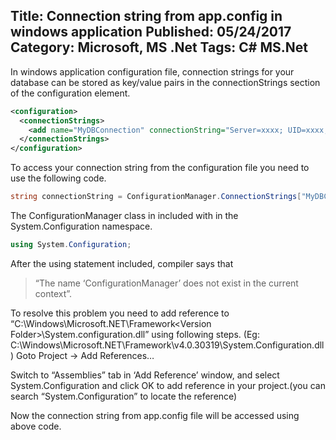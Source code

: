 Title: Connection string from app.config in windows application
Published: 05/24/2017
Category:     Microsoft, MS .Net
Tags: C# MS.Net
---

In windows application configuration file, connection strings for your database can be stored as key/value pairs in the connectionStrings section of the configuration element.

```xml
<configuration>
  <connectionStrings>
    <add name="MyDBConnection" connectionString="Server=xxxx; UID=xxxx; PWD=xxxx; Database=xxxx;" />
  </connectionStrings>
</configuration>
```

To access your connection string from the configuration file you need to use the following code.

```cs
string connectionString = ConfigurationManager.ConnectionStrings["MyDBConnection"].ConnectionString;
```

The ConfigurationManager class in included with in the System.Configuration namespace.

```cs
using System.Configuration;
```

After the using statement included, compiler says that

>“The name ‘ConfigurationManager’ does not exist in the current context”.

To resolve this problem you need to add reference to “C:\Windows\Microsoft.NET\Framework\<Version Folder>\System.configuration.dll” using following steps. (Eg: C:\Windows\Microsoft.NET\Framework\v4.0.30319\System.Configuration.dll)
Goto Project -> Add References…

Switch to “Assemblies” tab in ‘Add Reference’ window, and select System.Configuration and click OK to add reference in your project.(you can search “System.Configuration” to locate the reference)

 Now the connection string from app.config file will be accessed using above code.

